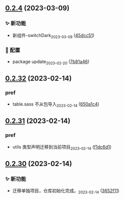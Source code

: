 ## [0.2.4](https://github.com/tomiaa12/vue3-components/compare/0.2.32...0.2.4) (2023-03-09)


### ✨ 新功能

* 新组件-switchDark<sub>2023-03-09</sub> ([45dcc51](https://github.com/tomiaa12/vue3-components/commit/45dcc515ec03f0583b5e290f798a47e77ee6f891))


### 🔧 配置

* package update<sub>2023-02-20</sub> ([7b81a46](https://github.com/tomiaa12/vue3-components/commit/7b81a46e33760aaa71a5adbbc4f6df11c02e1145))



## [0.2.32](https://github.com/tomiaa12/vue3-components/compare/0.2.31...0.2.32) (2023-02-14)


### pref

* table.sass 不从包导入<sub>2023-02-14</sub> ([650a1c4](https://github.com/tomiaa12/vue3-components/commit/650a1c48e3316bb66e5b66583c27b6d70ef33b44))



## [0.2.31](https://github.com/tomiaa12/vue3-components/compare/0.2.30...0.2.31) (2023-02-14)


### pref

* utils 类型声明迁移到当前项目<sub>2023-02-14</sub> ([f1dc6d1](https://github.com/tomiaa12/vue3-components/commit/f1dc6d1521f6a6cfc1fc37f8e761d20b94dbee78))



## [0.2.30](https://github.com/tomiaa12/vue3-components/compare/3652f11e91006c4abca1819a157246e34a41fbc2...0.2.30) (2023-02-14)


### ✨ 新功能

* 迁移单独项目，仓库初始化完成。<sub>2023-02-14</sub> ([3652f11](https://github.com/tomiaa12/vue3-components/commit/3652f11e91006c4abca1819a157246e34a41fbc2))



